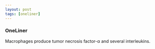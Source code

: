 ```yaml
---
layout: post
tags: [oneliner]
---
```



### OneLiner

Macrophages produce tumor necrosis factor-α and several interleukins.
